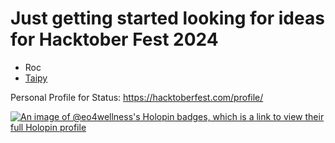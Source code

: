 # Just getting started looking for ideas for Hacktober Fest 2024 
* Roc
* [Taipy](https://taipy.io/blog/hacktoberfest-2024-contribute-win-swag-taipy) 

Personal Profile for Status:  https://hacktoberfest.com/profile/  

[![An image of @eo4wellness's Holopin badges, which is a link to view their full Holopin profile](https://holopin.me/eo4wellness)](https://holopin.io/@eo4wellness)

